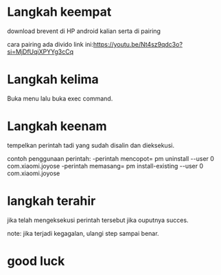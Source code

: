 # Langkah keempat
download brevent di HP android kalian serta di pairing

cara pairing ada divido link ini:https://youtu.be/Nt4sz9qdc3o?si=MjDfUqiXPYYg3cCq

# Langkah kelima 
Buka menu lalu buka exec command.

# Langkah keenam
tempelkan perintah tadi yang sudah disalin dan dieksekusi.

contoh penggunaan perintah:
-perintah mencopot= pm uninstall --user 0 com.xiaomi.joyose
-perintah memasang= pm install-existing --user 0 com.xiaomi.joyose

# langkah terahir 
jika telah mengeksekusi perintah tersebut jika ouputnya succes.

note: jika terjadi kegagalan, ulangi step sampai benar.

# good luck
